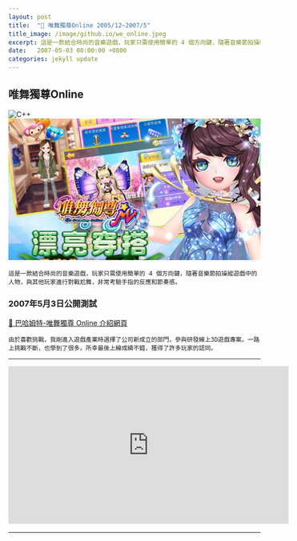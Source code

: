 ```yaml
---
layout: post
title:  "🔗 唯舞獨尊Online 2005/12~2007/5"
title_image: /image/github.io/we_online.jpeg
excerpt: 這是一款結合時尚的音樂遊戲，玩家只需使用簡單的 4 個方向鍵，隨著音樂節拍操縱遊戲中的人物，與其他玩家進行對戰尬舞，非常考驗手指的反應和節奏感。
date:   2007-05-03 00:00:00 +0800
categories: jekyll update
---
```


## 唯舞獨尊Online
![C++](https://img.shields.io/badge/c++-%2300599C.svg?style=for-the-badge&logo=c%2B%2B&logoColor=white)  
![唯舞獨尊Online](/image/github.io/we_online.jpeg)
```
這是一款結合時尚的音樂遊戲，玩家只需使用簡單的 4 個方向鍵，隨著音樂節拍操縱遊戲中的人物，與其他玩家進行對戰尬舞，非常考驗手指的反應和節奏感。
```
### 2007年5月3日公開測試

[🔗 巴哈姆特-唯舞獨尊 Online 介紹網頁](https://acg.gamer.com.tw/acgDetail.php?s=10967)
```
由於喜歡挑戰，我剛進入遊戲產業時選擇了公司新成立的部門，參與研發線上3D遊戲專案。一路上挑戰不斷，也學到了很多。所幸最後上線成績不錯，獲得了許多玩家的認同。
```

---

<iframe width="560" height="315" src="https://www.youtube.com/embed/Ddrc-0M5uUs" frameborder="0" allowfullscreen></iframe>

---

